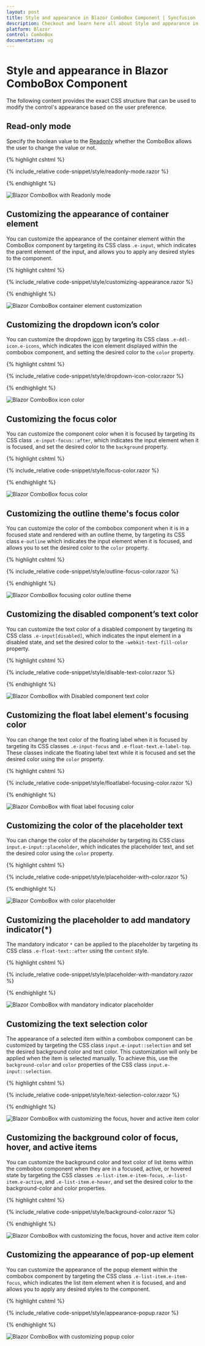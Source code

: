 ```yaml
---
layout: post
title: Style and appearance in Blazor ComboBox Component | Syncfusion
description: Checkout and learn here all about Style and appearance in Syncfusion Blazor ComboBox component and more.
platform: Blazor
control: ComboBox
documentation: ug
---
```


# Style and appearance in Blazor ComboBox Component

The following content provides the exact CSS structure that can be used to modify the control's appearance based on the user preference.

## Read-only mode

Specify the boolean value to the [Readonly](https://help.syncfusion.com/cr/blazor/Syncfusion.Blazor.DropDowns.SfDropDownList-2.html#Syncfusion_Blazor_DropDowns_SfDropDownList_2_Readonly) whether the ComboBox allows the user to change the value or not.

{% highlight cshtml %}

{% include_relative code-snippet/style/readonly-mode.razor %}

{% endhighlight %}

![Blazor ComboBox with Readonly mode](./images/style/blazor_combobox_readonly-mode.png)
<!-- {% previewsample "https://blazorplayground.syncfusion.com/embed/LjLKNPDhhMWWlCeX?appbar=false&editor=false&result=true&errorlist=false&theme=bootstrap5" %} -->

## Customizing the appearance of container element

You can customize the appearance of the container element within the ComboBox component by targeting its CSS class `.e-input`, which indicates the parent element of the input, and allows you to apply any desired styles to the component.

{% highlight cshtml %}

{% include_relative code-snippet/style/customizing-appearance.razor %}

{% endhighlight %}

![Blazor ComboBox container element customization](./images/style/blazor_combobox_appearance-of-container.png)
<!-- {% previewsample "https://blazorplayground.syncfusion.com/embed/hXVqjvNLBMrSVsjn?appbar=false&editor=false&result=true&errorlist=false&theme=bootstrap5" %} -->

## Customizing the dropdown icon’s color

You can customize the dropdown [icon](https://ej2.syncfusion.com/documentation/appearance/icons/#material) by targeting its CSS class `.e-ddl-icon.e-icons`, which indicates the icon element displayed within the combobox component, and setting the desired color to the `color` property.

{% highlight cshtml %}

{% include_relative code-snippet/style/dropdown-icon-color.razor %}

{% endhighlight %}

![Blazor ComboBox icon color](./images/style/blazor_combobox_icon-color.png)
<!-- {% previewsample "https://blazorplayground.syncfusion.com/embed/LDVgNlXBrCKUeToC?appbar=false&editor=false&result=true&errorlist=false&theme=bootstrap5" %} -->

## Customizing the focus color

You can customize the component color when it is focused by targeting its CSS class `.e-input-focus::after`, which indicates the input element when it is focused, and set the desired color to the `background` property.

{% highlight cshtml %}

{% include_relative code-snippet/style/focus-color.razor %}

{% endhighlight %}

![Blazor ComboBox focus color](./images/style/blazor_combobox_focus-color.png)
<!-- {% previewsample "https://blazorplayground.syncfusion.com/embed/BthgNPXVhCzMAwQW?appbar=false&editor=false&result=true&errorlist=false&theme=bootstrap5" %} -->

## Customizing the outline theme's focus color

You can customize the color of the combobox component when it is in a focused state and rendered with an outline theme,  by targeting its CSS class `e-outline` which indicates the input element when it is focused, and allows you to set the desired color to the `color` property.

{% highlight cshtml %}

{% include_relative code-snippet/style/outline-focus-color.razor %}

{% endhighlight %}

![Blazor ComboBox focusing color outline theme](./images/style/blazor_combobox_outline-focus-color.png)
<!-- {% previewsample "https://blazorplayground.syncfusion.com/embed/VZhUjbDhhskLwCOW?appbar=false&editor=false&result=true&errorlist=false&theme=bootstrap5" %} -->

## Customizing the disabled component’s text color

You can customize the text color of a disabled component by targeting its CSS class `.e-input[disabled]`, which indicates the input element in a disabled state, and set the desired color to the `-webkit-text-fill-color` property.

{% highlight cshtml %}

{% include_relative code-snippet/style/disable-text-color.razor %}

{% endhighlight %}

![Blazor ComboBox with Disabled component text color](./images/style/blazor_combobox_disabled-text-color.png)
<!-- {% previewsample "https://blazorplayground.syncfusion.com/embed/hNLAtPZBhrDfWIJx?appbar=false&editor=false&result=true&errorlist=false&theme=bootstrap5" %} -->

## Customizing the float label element's focusing color

You can change the text color of the floating label when it is focused by targeting its CSS classes `.e-input-focus` and `.e-float-text.e-label-top`. These classes indicate the floating label text while it is focused and set the desired color using the `color` property.

{% highlight cshtml %}

{% include_relative code-snippet/style/floatlabel-focusing-color.razor %}

{% endhighlight %}

![Blazor ComboBox with float label focusing color](./images/style/blazor_combobox_floatlabel-focus-color.png)
<!-- {% previewsample "https://blazorplayground.syncfusion.com/embed/VtVKXPjhBhViKFNl?appbar=false&editor=false&result=true&errorlist=false&theme=bootstrap5" %} -->

## Customizing the color of the placeholder text

You can change the color of the placeholder by targeting its CSS class `input.e-input::placeholder`, which indicates the placeholder text, and set the desired color using the `color` property.

{% highlight cshtml %}

{% include_relative code-snippet/style/placeholder-with-color.razor %}

{% endhighlight %}

![Blazor ComboBox with color placeholder](./images/style/blazor_combobox_placeholder-color.png)
<!-- {% previewsample "https://blazorplayground.syncfusion.com/embed/BtrgZvZLhhqxzlio?appbar=false&editor=false&result=true&errorlist=false&theme=bootstrap5" %} -->

## Customizing the placeholder to add mandatory indicator(*)

The mandatory indicator `*` can be applied to the placeholder by targeting its CSS class `.e-float-text::after` using the `content` style.

{% highlight cshtml %}

{% include_relative code-snippet/style/placeholder-with-mandatory.razor %}

{% endhighlight %}

![Blazor ComboBox with mandatory indicator placeholder](./images/style/blazor_combobox_placeholder-with-mandatory.png)
<!-- {% previewsample "https://blazorplayground.syncfusion.com/embed/BjhUZvtBLrznOoUA?appbar=false&editor=false&result=true&errorlist=false&theme=bootstrap5" %} -->

## Customizing the text selection color

The appearance of a selected item within a combobox component can be customized by targeting the CSS class `input.e-input::selection` and set the desired background color and text color. This customization will only be applied when the item is selected manually. To achieve this, use the `background-color` and `color` properties of the CSS class `input.e-input::selection`.

{% highlight cshtml %}

{% include_relative code-snippet/style/text-selection-color.razor %}

{% endhighlight %}

![Blazor ComboBox with customizing the focus, hover and active item color](./images/style/blazor_combobox_text-selection-color.png)
<!-- {% previewsample "https://blazorplayground.syncfusion.com/embed/rZhKZFDBrVIlCjvD?appbar=false&editor=false&result=true&errorlist=false&theme=bootstrap5" %} -->

## Customizing the background color of focus, hover, and active items

You can customize the background color and text color of list items within the combobox component when they are in a focused, active, or hovered state by targeting the CSS classes `.e-list-item.e-item-focus`, `.e-list-item.e-active`, and `.e-list-item.e-hover`, and set the desired color to the background-color and color properties.

{% highlight cshtml %}

{% include_relative code-snippet/style/background-color.razor %}

{% endhighlight %}

![Blazor ComboBox with customizing the focus, hover and active item color](./images/style/blazor_combobox_background-color.png)
<!-- {% previewsample "https://blazorplayground.syncfusion.com/embed/rjVqDPNrhVdlibGx?appbar=false&editor=false&result=true&errorlist=false&theme=bootstrap5" %} -->

## Customizing the appearance of pop-up element

You can customize the appearance of the popup element within the combobox component by targeting the CSS class `.e-list-item.e-item-focus`, which indicates the list item element when it is focused, and and allows you to apply any desired styles to the component.

{% highlight cshtml %}

{% include_relative code-snippet/style/appearance-popup.razor %}

{% endhighlight %}

![Blazor ComboBox with customizing popup color](./images/style/blazor_combobox_appearance-of-popup.png)
<!-- {% previewsample "https://blazorplayground.syncfusion.com/embed/VDhAZbNrLLwHPZpi?appbar=false&editor=false&result=true&errorlist=false&theme=bootstrap5" %} -->
